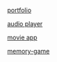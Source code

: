 [portfolio](https://rolling-scopes-school.github.io/beenar-0-JSFEPRESCHOOL/portfolio/)

[audio player](https://rolling-scopes-school.github.io/beenar-0-JSFEPRESCHOOL/audio-player/)

[movie app](https://rolling-scopes-school.github.io/beenar-0-JSFEPRESCHOOL/movie-app/)

[memory-game](https://rolling-scopes-school.github.io/beenar-0-JSFEPRESCHOOL/memory-game/ )

